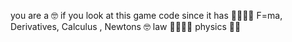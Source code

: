 you are a 🤓 if you look at this game code since it has 🔬🔬🤓🤓 F=ma, Derivatives, Calculus , Newtons 🤓 law 👮‍♀️👮‍♀️ physics 🤏🤏
